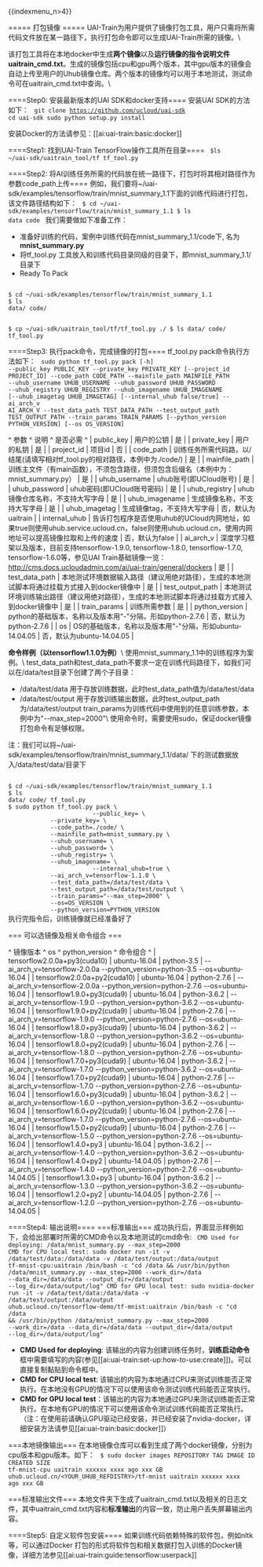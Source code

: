{{indexmenu_n>4}}

===== 打包镜像 =====
UAI-Train为用户提供了镜像打包工具，用户只需将所需代码文件放在某一路径下，执行打包命令即可以生成UAI-Train所需的镜像。\\

该打包工具将在本地docker中生成**两个镜像**以及**运行镜像的指令说明文件uaitrain_cmd.txt**。生成的镜像包括cpu和gpu两个版本，其中gpu版本的镜像会自动上传至用户的Uhub镜像仓库。两个版本的镜像均可以用于本地测试，测试命令可在uaitrain\_cmd.txt中查询。\\

====Step0: 安装最新版本的UAI SDK和docker支持====
安装UAI SDK的方法如下：
<code>
git clone https://github.com/ucloud/uai-sdk
cd uai-sdk
sudo python setup.py install
</code>

安装Docker的方法请参见：[[ai:uai-train:basic:docker]]

====Step1: 找到UAI-Train TensorFlow操作工具所在目录====
<code>
$ls ~/uai-sdk/uaitrain_tool/tf
tf_tool.py
</code>

====Step2: 将AI训练任务所需的代码放在统一路径下，打包时将其相对路径作为参数code_path上传====
例如，我们要将~/uai\-sdk/examples/tensorflow/train/mnist\_summary\_1.1下面的训练代码进行打包，该文件路径结构如下：
<code>
$ cd ~/uai-sdk/examples/tensorflow/train/mnist_summary_1.1
$ ls
data  code
</code>
我们需要做如下准备工作：
  - 准备好训练的代码，案例中训练代码在mnist\_summary\_1.1/code下, 名为 **mnist\_summary.py**
  - 将tf\_tool.py 工具放入和训练代码目录同级的目录下，即mnist\_summary\_1.1/ 目录下
  - Ready To Pack
<code>
$ cd ~/uai-sdk/examples/tensorflow/train/mnist_summary_1.1
$ ls
data/ code/

$ cp ~/uai-sdk/uaitrain_tool/tf/tf_tool.py ./
$ ls
data/ code/ tf_tool.py 
</code>

====Step3: 执行pack命令，完成镜像的打包====
tf\_tool.py pack命令执行方法如下：
<code>
sudo python tf_tool.py pack [-h] --public_key PUBLIC_KEY 
                        --private_key PRIVATE_KEY 
                        [--project_id PROJECT_ID] 
                        --code_path CODE_PATH 
                        --mainfile_path MAINFILE_PATH
                        --uhub_username UHUB_USERNAME
                        --uhub_password UHUB_PASSWORD 
                        --uhub_registry UHUB_REGISTRY
                        --uhub_imagename UHUB_IMAGENAME
                        [--uhub_imagetag UHUB_IMAGETAG]
                        [--internal_uhub false/true]
                        --ai_arch_v AI_ARCH_V
                        --test_data_path TEST_DATA_PATH
                        --test_output_path TEST_OUTPUT_PATH
                        --train_params TRAIN_PARAMS
                        [--python_version PYTHON_VERSION]
                        [--os OS_VERSION]
</code>

^ 参数                  ^                                                                                                                                                                     说明 ^ 是否必需                  ^
| public\_key         | 用户的公钥                                                                                                                                                                  | 是                     |
| private\_key        | 用户的私钥                                                                                                                                                                  | 是                     |
| project\_id         | 项目id                                                                                                                                                                   | 否                     |
| code\_path          | 训练任务所需代码路，以/结尾(请填写相对tf_tool.py的相对路径，本例中为./code/)                                                                                                                       | 是                     |
| mainfile\_path      | 训练主文件（有main函数），不须包含路径，但须包含后缀名（本例中为：mnist\_summary.py）                                                                                                                  | 是                     |
| uhub\_username      | uhub账号(即UCloud账号)                                                                                                                                                      | 是                     |
| uhub\_password      | uhub密码(即UCloud账号密码)                                                                                                                                                    | 是                     |
| uhub\_registry      | uhub镜像仓库名称，不支持大写字母                                                                                                                                                     | 是                     |
| uhub\_imagename     | 生成镜像名称，不支持大写字母                                                                                                                                                         | 是                     |
| uhub\_imagetag      | 生成镜像tag，不支持大写字母                                                                                                                                                        | 否，默认为uaitrain         |
| internal\_uhub      | 告诉打包程序是否使用uhub的UCloud内网地址，如果true则使用uhub.service.ucloud.cn，false则使用uhub.ucloud.cn，使用内网地址可以提高镜像拉取和上传的速度                                                                  | 否，默认为false            |
| ai\_arch\_v         | 深度学习框架以及版本，目前支持tensorflow-1.9.0, tensorflow-1.8.0, tensorflow-1.7.0, tensorflow-1.6.0等，参见UAI Train基础镜像一览：http://cms.docs.ucloudadmin.com/ai/uai-train/general/dockers  | 是                     |
| test\_data\_path    | 本地测试环境数据输入路径（建议用绝对路径），生成的本地测试脚本将通过挂载方式接入到docker镜像中                                                                                                                     | 是                     |
| test\_output\_path  | 本地测试环境训练输出路径（建议用绝对路径），生成的本地测试脚本将通过挂载方式接入到docker镜像中                                                                                                                     | 是                     |
| train\_params       | 训练所需参数                                                                                                                                                                 | 是                     |
| python\_version     | python的基础版本，名称以及版本用"-"分隔，形如python-2.7.6                                                                                                                                | 否，默认为python-2.7.6     |
| os                  | OS的基础版本，名称以及版本用"-"分隔，形如ubuntu-14.04.05                                                                                                                                 | 否，默认为ubuntu-14.04.05  |

**命令样例（以tensorflow1.1.0为例）**\\
使用mnist\_summary\_1.1中的训练程序为案例。\\
test\_data\_path和test\_data\_path不要求一定在训练代码路径下，如我们可以在/data/test目录下创建了两个子目录：
  * /data/test/data 用于存放训练数据，此时test\_data\_path值为/data/test/data
  * /data/test/output 用于存放训练输出数据，此时test\_output\_path为/data/test/output 
train\_params为训练代码中使用到的任意训练参数，本例中为"\-\-max_step=2000"\\
使用命令时，需要使用sudo，保证docker镜像打包命令有足够权限。

注：我们可以将~/uai\-sdk/examples/tensorflow/train/mnist\_summary\_1.1/data/ 下的测试数据放入/data/test/data/目录下

<code>
$ cd ~/uai-sdk/examples/tensorflow/train/mnist_summary_1.1
$ ls
data/ code/ tf_tool.py 
$ sudo python tf_tool.py pack \
                        --public_key=<YOUR_PUBLIC_KEY> \
			--private_key=<YOUR_PRIVATE_KEY> \
			--code_path=./code/ \
			--mainfile_path=mnist_summary.py \
			--uhub_username=<YOUR_UHUB_USER_NAME> \
			--uhub_password=<YOUR_UHUB_PASSWORD> \
			--uhub_registry=<YOUR_UHUB_REFDISTRY> \
			--uhub_imagename=<YOUR_UHUB_IMAGENAME> \
                        --internal_uhub=true \
			--ai_arch_v=tensorflow-1.1.0 \
			--test_data_path=/data/test/data \
			--test_output_path=/data/test/output \
			--train_params="--max_step=2000" \
			--os=OS_VERSION \
			--python_version=PYTHON_VERSION
</code>
执行完指令后，训练镜像就已经准备好了

=== 可以选镜像及相关命令组合 ===

^ 镜像版本                          ^ os               ^ python_version  ^ 命令组合                                                                                      ^
| tensorflow2.0.0a+py3(cuda10)  | ubuntu-16.04     | python-3.5      | \-\-ai\_arch\_v=tensorflow-2.0.0a \-\-python\_version=python-3.5 \-\-os=ubuntu-16.04      |
| tensorflow2.0.0a+py2(cuda10)  | ubuntu-16.04     | python-2.7.6    | \-\-ai\_arch\_v=tensorflow-2.0.0a \-\-python\_version=python-2.7.6 \-\-os=ubuntu-16.04    |
| tensorflow1.9.0+py3(cuda9)    | ubuntu-16.04     | python-3.6.2    | \-\-ai\_arch\_v=tensorflow-1.9.0 \-\-python\_version=python-3.6.2 \-\-os=ubuntu-16.04     |
| tensorflow1.9.0+py2(cuda9)    | ubuntu-16.04     | python-2.7.6    | \-\-ai\_arch\_v=tensorflow-1.9.0 \-\-python\_version=python-2.7.6 \-\-os=ubuntu-16.04     |
| tensorflow1.8.0+py3(cuda9)    | ubuntu-16.04     | python-3.6.2    | \-\-ai\_arch\_v=tensorflow-1.8.0 \-\-python\_version=python-3.6.2 \-\-os=ubuntu-16.04     |
| tensorflow1.8.0+py2(cuda9)    | ubuntu-16.04     | python-2.7.6    | \-\-ai\_arch\_v=tensorflow-1.8.0 \-\-python\_version=python-2.7.6 \-\-os=ubuntu-16.04     |
| tensorflow1.7.0+py3(cuda9)    | ubuntu-16.04     | python-3.6.2    | \-\-ai\_arch\_v=tensorflow-1.7.0 \-\-python\_version=python-3.6.2 \-\-os=ubuntu-16.04     |
| tensorflow1.7.0+py2(cuda9)    | ubuntu-16.04     | python-2.7.6    | \-\-ai\_arch\_v=tensorflow-1.7.0 \-\-python\_version=python-2.7.6 \-\-os=ubuntu-16.04     |
| tensorflow1.6.0+py3(cuda9)    | ubuntu-16.04     | python-3.6.2    | \-\-ai\_arch\_v=tensorflow-1.6.0 \-\-python\_version=python-3.6.2 \-\-os=ubuntu-16.04     |
| tensorflow1.6.0+py2(cuda9)    | ubuntu-16.04     | python-2.7.6    | \-\-ai\_arch\_v=tensorflow-1.7.0 \-\-python\_version=python-2.7.6 \-\-os=ubuntu-16.04     |
| tensorflow1.5.0+py2(cuda9)    | ubuntu-16.04     | python-2.7.6    | \-\-ai\_arch\_v=tensorflow-1.5.0 \-\-python\_version=python-2.7.6 \-\-os=ubuntu-16.04     |
| tensorflow1.4.0+py3           | ubuntu-16.04     | python-3.6.2    | \-\-ai\_arch\_v=tensorflow-1.4.0 \-\-python\_version=python-3.6.2 \-\-os=ubuntu-16.04     |
| tensorflow1.4.0+py2           | ubuntu-14.04.05  | python-2.7.6    | \-\-ai\_arch\_v=tensorflow-1.4.0 \-\-python\_version=python-2.7.6 \-\-os=ubuntu-14.04.05  |
| tensorflow1.3.0+py3           | ubuntu-16.04     | python-3.6.2    | \-\-ai\_arch\_v=tensorflow-1.3.0 \-\-python\_version=python-3.6.2 \-\-os=ubuntu-16.04     |
| tensorflow1.2.0+py2           | ubuntu-14.04.05  | python-2.7.6    | \-\-ai\_arch\_v=tensorflow-1.2.0 \-\-python\_version=python-2.7.6 \-\-os=ubuntu-14.04.05  |






====Step4: 输出说明====
===标准输出===
成功执行后，界面显示样例如下，会给出部署时所需的CMD命令以及本地测试的cmd命令:
<code>
CMD Used for deploying:
/data/mnist_summary.py --max_step=2000
CMD for CPU local test:
sudo docker run -it -v /data/test/data:/data/data -v /data/test/output:/data/output tf-mnist-cpu:uaitrain /bin/bash -c "cd /data && /usr/bin/python /data/mnist_summary.py --max_step=2000 --work_dir=/data --data_dir=/data/data --output_dir=/data/output --log_dir=/data/output/log"
CMD for GPU local test:
sudo nvidia-docker run -it -v /data/test/data:/data/data -v /data/test/output:/data/output uhub.ucloud.cn/tensorflow-demo/tf-mnist:uaitrain /bin/bash -c "cd /data && /usr/bin/python /data/mnist_summary.py --max_step=2000 --work_dir=/data --data_dir=/data/data --output_dir=/data/output --log_dir=/data/output/log"
</code>
  * **CMD Used for deploying**: 该输出的内容为创建训练任务时，**训练启动命令**框中需要填写的内容(参见[[ai:uai-train:set-up:how-to-use:create]])。可以直接复制黏贴到命令框中。
  * **CMD for CPU local test**: 该输出的内容为本地通过CPU来测试训练能否正常执行。在本地没有GPU的情况下可以使用该命令测试训练代码能否正常执行。
  * **CMD for GPU local test**：该输出的内容为本地通过GPU来测试训练能否正常执行。在本地有GPU的情况下可以使用该命令测试训练代码能否正常执行。（注：在使用前请确认GPU驱动已经安装，并已经安装了nvidia-docker，详细安装方法请参见[[ai:uai-train:basic:docker]]）

===本地镜像输出===
在本地镜像仓库可以看到生成了两个docker镜像，分别为cpu版本和gpu版本。如下：
<code>
$ sudo docker images
REPOSITORY						  TAG		IMAGE ID	CREATED		SIZE
tf-mnist-cpu						uaitrain	xxxxxx		xxxx ago	xxx GB
uhub.ucloud.cn/<YOUR_UHUB_REFDISTRY>/tf-mnist	uaitrain	xxxxxx		xxxx ago	xxx GB
</code>

===标准输出文件===
本地文件夹下生成了uaitrain\_cmd.txt以及相关的日志文件，其中uaitrain\_cmd.txt内容和**标准输出**的内容一致，防止用户丢失屏幕输出内容。

====Step5: 自定义软件包安装====
如果训练代码依赖特殊的软件包，例如nltk 等，可以通过Docker 打包的形式将软件包和相关数据打包入训练的Docker镜像，详细方法参见[[ai:uai-train:guide:tensorflow:userpack]]
